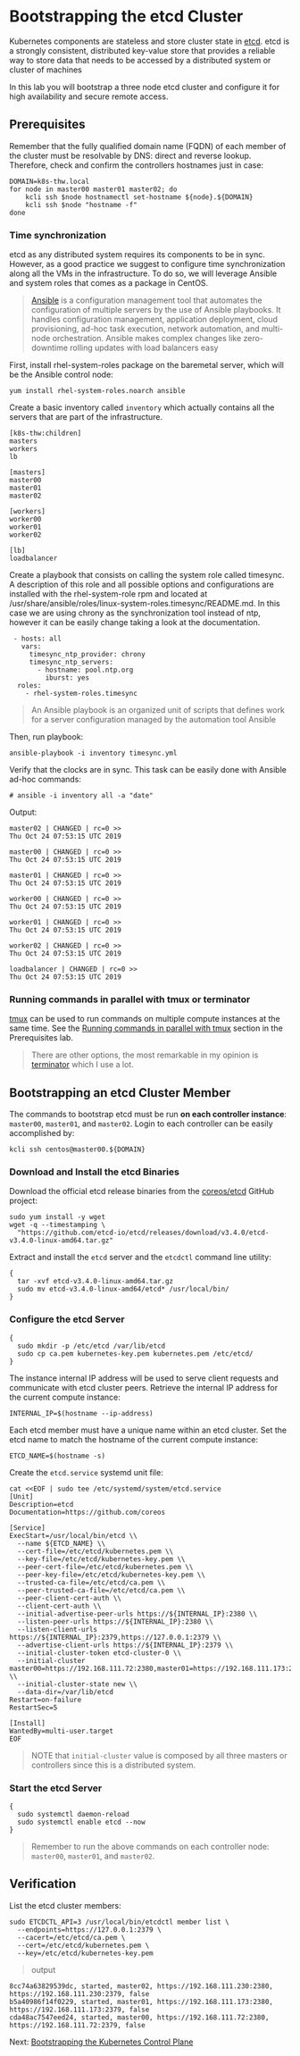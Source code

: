 # Bootstrapping the etcd Cluster

Kubernetes components are stateless and store cluster state in [etcd](https://github.com/coreos/etcd). etcd is a strongly consistent, distributed key-value store that provides a reliable way to store data that needs to be accessed by a distributed system or cluster of machines

In this lab you will bootstrap a three node etcd cluster and configure it for high availability and secure remote access.

## Prerequisites

Remember that the fully qualified domain name (FQDN) of each member of the cluster must be resolvable by DNS: direct and reverse lookup. Therefore, check and confirm the controllers hostnames just in case: 

```
DOMAIN=k8s-thw.local
for node in master00 master01 master02; do
	kcli ssh $node hostnamectl set-hostname ${node}.${DOMAIN}
	kcli ssh $node "hostname -f"
done
```

### Time synchronization

etcd as any distributed system requires its components to be in sync. However, as a good practice we suggest to configure time synchronization along all the VMs in the infrastructure. To do so, we will leverage Ansible and system roles that comes as a package in CentOS.

> [Ansible](https://github.com/ansible/ansible) is a configuration management tool that automates the configuration of multiple servers by the use of Ansible playbooks. It handles configuration management, application deployment, cloud provisioning, ad-hoc task execution, network automation, and multi-node orchestration. Ansible makes complex changes like zero-downtime rolling updates with load balancers easy

First, install rhel-system-roles package on the baremetal server, which will be the Ansible control node:
```
yum install rhel-system-roles.noarch ansible
```

Create a basic inventory called `inventory` which actually contains all the servers that are part of the infrastructure.

```
[k8s-thw:children]
masters
workers
lb

[masters]
master00
master01
master02

[workers]
worker00
worker01
worker02

[lb]
loadbalancer

```

Create a playbook that consists on calling the system role called timesync. A description of this role and all possible options and configurations are installed with the rhel-system-role rpm and located at /usr/share/ansible/roles/linux-system-roles.timesync/README.md. In this case we are using chrony as the synchronization tool instead of ntp, however it can be easily change taking a look at the documentation.

```
 - hosts: all
   vars:
     timesync_ntp_provider: chrony
     timesync_ntp_servers:
       - hostname: pool.ntp.org
         iburst: yes
  roles:
    - rhel-system-roles.timesync

```

> An Ansible playbook is an organized unit of scripts that defines work for a server configuration managed by the automation tool Ansible

Then, run playbook:

```
ansible-playbook -i inventory timesync.yml
```

Verify that the clocks are in sync. This task can be easily done with Ansible ad-hoc commands:

```
# ansible -i inventory all -a "date" 
```

Output:

```
master02 | CHANGED | rc=0 >>
Thu Oct 24 07:53:15 UTC 2019

master00 | CHANGED | rc=0 >>
Thu Oct 24 07:53:15 UTC 2019

master01 | CHANGED | rc=0 >>
Thu Oct 24 07:53:15 UTC 2019

worker00 | CHANGED | rc=0 >>
Thu Oct 24 07:53:15 UTC 2019

worker01 | CHANGED | rc=0 >>
Thu Oct 24 07:53:15 UTC 2019

worker02 | CHANGED | rc=0 >>
Thu Oct 24 07:53:15 UTC 2019

loadbalancer | CHANGED | rc=0 >>
Thu Oct 24 07:53:15 UTC 2019
```

### Running commands in parallel with tmux or terminator

[tmux](https://github.com/tmux/tmux/wiki) can be used to run commands on multiple compute instances at the same time. See the [Running commands in parallel with tmux](01-prerequisites.md#running-commands-in-parallel-with-tmux) section in the Prerequisites lab.

> There are other options, the most remarkable in my opinion is [terminator](https://terminator-gtk3.readthedocs.io/en/latest/) which I use a lot.


## Bootstrapping an etcd Cluster Member

The commands to bootstrap etcd must be run **on each controller instance**: `master00`, `master01`, and `master02`. Login to each controller can be easily accomplished by:

```
kcli ssh centos@master00.${DOMAIN}
```

### Download and Install the etcd Binaries

Download the official etcd release binaries from the [coreos/etcd](https://github.com/coreos/etcd) GitHub project:

```
sudo yum install -y wget
wget -q --timestamping \
  "https://github.com/etcd-io/etcd/releases/download/v3.4.0/etcd-v3.4.0-linux-amd64.tar.gz"
```

Extract and install the `etcd` server and the `etcdctl` command line utility:

```
{
  tar -xvf etcd-v3.4.0-linux-amd64.tar.gz
  sudo mv etcd-v3.4.0-linux-amd64/etcd* /usr/local/bin/
}
```

### Configure the etcd Server

```
{
  sudo mkdir -p /etc/etcd /var/lib/etcd
  sudo cp ca.pem kubernetes-key.pem kubernetes.pem /etc/etcd/
}
```

The instance internal IP address will be used to serve client requests and communicate with etcd cluster peers. Retrieve the internal IP address for the current compute instance:

```
INTERNAL_IP=$(hostname --ip-address)
```

Each etcd member must have a unique name within an etcd cluster. Set the etcd name to match the hostname of the current compute instance:

```
ETCD_NAME=$(hostname -s)
```

Create the `etcd.service` systemd unit file:

```
cat <<EOF | sudo tee /etc/systemd/system/etcd.service
[Unit]
Description=etcd
Documentation=https://github.com/coreos

[Service]
ExecStart=/usr/local/bin/etcd \\
  --name ${ETCD_NAME} \\
  --cert-file=/etc/etcd/kubernetes.pem \\
  --key-file=/etc/etcd/kubernetes-key.pem \\
  --peer-cert-file=/etc/etcd/kubernetes.pem \\
  --peer-key-file=/etc/etcd/kubernetes-key.pem \\
  --trusted-ca-file=/etc/etcd/ca.pem \\
  --peer-trusted-ca-file=/etc/etcd/ca.pem \\
  --peer-client-cert-auth \\
  --client-cert-auth \\
  --initial-advertise-peer-urls https://${INTERNAL_IP}:2380 \\
  --listen-peer-urls https://${INTERNAL_IP}:2380 \\
  --listen-client-urls https://${INTERNAL_IP}:2379,https://127.0.0.1:2379 \\
  --advertise-client-urls https://${INTERNAL_IP}:2379 \\
  --initial-cluster-token etcd-cluster-0 \\
  --initial-cluster master00=https://192.168.111.72:2380,master01=https://192.168.111.173:2380,master02=https://192.168.111.230:2380 \\
  --initial-cluster-state new \\
  --data-dir=/var/lib/etcd
Restart=on-failure
RestartSec=5

[Install]
WantedBy=multi-user.target
EOF
```

> NOTE that `initial-cluster` value is composed by all three masters or controllers since this is a distributed system.


### Start the etcd Server

```
{
  sudo systemctl daemon-reload
  sudo systemctl enable etcd --now
}
```

> Remember to run the above commands on each controller node: `master00`, `master01`, and `master02`.

## Verification

List the etcd cluster members:

```
sudo ETCDCTL_API=3 /usr/local/bin/etcdctl member list \
  --endpoints=https://127.0.0.1:2379 \
  --cacert=/etc/etcd/ca.pem \
  --cert=/etc/etcd/kubernetes.pem \
  --key=/etc/etcd/kubernetes-key.pem
```

> output

```
8cc74a63829539dc, started, master02, https://192.168.111.230:2380, https://192.168.111.230:2379, false
b5a40986f14f0229, started, master01, https://192.168.111.173:2380, https://192.168.111.173:2379, false
cda48ac7547eed24, started, master00, https://192.168.111.72:2380, https://192.168.111.72:2379, false

```

Next: [Bootstrapping the Kubernetes Control Plane](08-bootstrapping-kubernetes-controllers.md)
